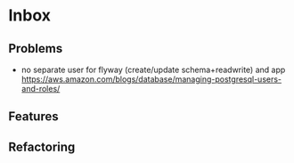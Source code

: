 # Inbox

## Problems

* no separate user for flyway (create/update schema+readwrite) and app
https://aws.amazon.com/blogs/database/managing-postgresql-users-and-roles/

## Features

## Refactoring